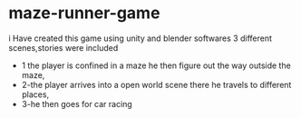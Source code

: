 # maze-runner-game
i Have created this game using unity and blender softwares
3 different scenes,stories were included 
- 1 the player is confined in a maze he then figure out the way outside the maze,
- 2-the player arrives into a open world scene there he travels to different places,
- 3-he then goes for car racing

